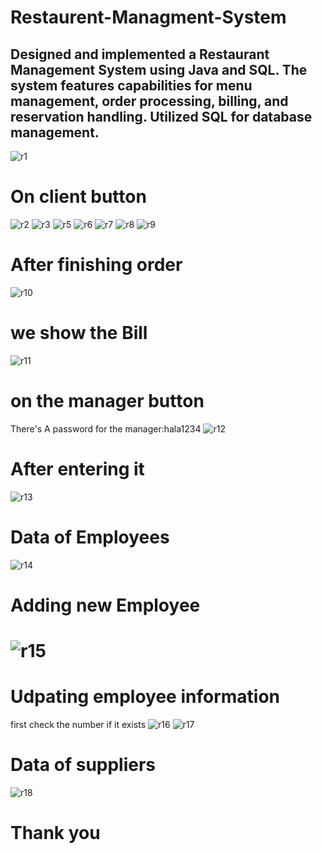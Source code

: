 # Restaurent-Managment-System

## Designed and implemented a Restaurant Management System using Java and SQL. The system features capabilities for menu management, order processing, billing, and reservation handling. Utilized SQL for database management.
![r1](https://user-images.githubusercontent.com/121310040/235448572-8e476bcf-60a3-4f69-9ddb-f1df1493a1a6.png)
# On client button
![r2](https://user-images.githubusercontent.com/121310040/235448595-c312bc2e-3a7a-4f07-8128-2a32452caeda.png)
![r3](https://user-images.githubusercontent.com/121310040/235448605-5299a4ef-b640-4974-b3b0-55f12611f0f3.png)
![r5](https://user-images.githubusercontent.com/121310040/235448619-5a140895-dfc9-4c10-8fff-587d01593d40.png)
![r6](https://user-images.githubusercontent.com/121310040/235448623-2301827d-a092-40e9-b36c-050f2cf9a43e.png)
![r7](https://user-images.githubusercontent.com/121310040/235448637-d6fc3615-3d33-420b-b5ec-61c5a5c6c040.png)
![r8](https://user-images.githubusercontent.com/121310040/235448645-08023893-f774-468c-9074-849c0f87370b.png)
![r9](https://user-images.githubusercontent.com/121310040/235448726-9036e970-2a0b-43dc-bad6-c0c19739011b.png)
# After finishing order
![r10](https://user-images.githubusercontent.com/121310040/235448732-cc936e1e-fbb1-4f6c-bc6e-3c85ac447a22.png)
# we show the Bill
![r11](https://user-images.githubusercontent.com/121310040/235448828-fc12ee4d-b58f-458a-bf62-d1528906413e.png)
# on the manager button
There's A password for the manager:hala1234
![r12](https://user-images.githubusercontent.com/121310040/235449036-c22d014e-beff-4d8e-b935-511a44afa1a4.png) 
# After entering it
![r13](https://user-images.githubusercontent.com/121310040/235449310-aa3fb2ef-2ff3-4c0b-974b-9944aafe2555.png)
# Data of Employees
![r14](https://user-images.githubusercontent.com/121310040/235449401-46b4384a-b231-46be-a3b1-029bd4ceb783.png)
# Adding new Employee
# ![r15](https://user-images.githubusercontent.com/121310040/235449522-2924ba79-90d3-4521-835c-ac1ce3cb054a.png)
# Udpating employee information
first check the number if it exists
![r16](https://user-images.githubusercontent.com/121310040/235449612-88c2d991-717a-4018-83ca-8973334d9e3c.png)
![r17](https://user-images.githubusercontent.com/121310040/235449949-4c8a472c-76ce-4897-80ff-412c902a1ba7.png)
# Data of suppliers
![r18](https://user-images.githubusercontent.com/121310040/235449810-90a6f820-b71c-4ad5-b425-d26450cf399d.png)
# Thank you
